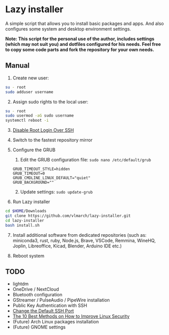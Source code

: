# Lazy installer

A simple script that allows you to install basic packages and apps. And also configures some system and desktop environment settings.

**Note: This script for the personal use of the author, includes settings (which may not suit you) and dotfiles configured for his needs. Feel free to copy some code parts and fork the repository for your own needs.**

## Manual

1. Create new user:
```bash
su - root
sudo adduser username
```
2. Assign sudo rights to the local user:
```bash
su - root
sudo usermod -aG sudo username
systemctl reboot -i
```
3. [Disable Root Login Over SSH](https://www.howtogeek.com/828538/how-and-why-to-disable-root-login-over-ssh-on-linux/)
4. Switch to the fastest repository mirror
5. Configure the GRUB
    1. Edit the GRUB configuration file: `sudo nano /etc/default/grub`

    ```
    GRUB_TIMEOUT_STYLE=hidden
    GRUB_TIMEOUT=0
    GRUB_CMDLINE_LINUX_DEFAULT="quiet"
    GRUB_BACKGROUND=""
    ```
    2. Update settings: `sudo update-grub`

6. Run Lazy installer

```bash
cd $HOME/Downloads
git clone https://github.com/vlmarch/lazy-installer.git
cd lazy-installer
bash install.sh
```

7. Install additional software from dedicated repositories (such as: miniconda3, rust, ruby, Node.js, Brave, VSCode, Remmina, WineHQ, Joplin, Libreoffice, Kicad, Blender, Arduino IDE etc.)

8. Reboot system


## TODO
- lightdm
- OneDrive / NextCloud
- Bluetooth configuration
- GStreamer / PulseAudio / PipeWire installation
- Public Key Authentication with SSH
- [Change the Default SSH Port](https://linuxhandbook.com/change-ssh-port/)
- [The 10 Best Methods on How to Improve Linux Security](https://sensorstechforum.com/10-best-methods-improve-linux-security/)
- (Future) Arch Linux packages installation
- (Future) GNOME settings
